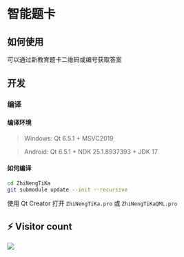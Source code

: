 # 智能题卡

## 如何使用
可以通过新教育题卡二维码或编号获取答案

## 开发

### 编译

#### 编译环境
>Windows: Qt 6.5.1 + MSVC2019

>Android: Qt 6.5.1 + NDK 25.1.8937393 + JDK 17

#### 如何编译

```bash
cd ZhiNengTiKa
git submodule update --init --recursive
```

使用 Qt Creator 打开 `ZhiNengTiKa.pro` 或 `ZhiNengTiKaQML.pro`
## ⚡ Visitor count

![](https://profile-counter.glitch.me/LFWQSP2641-ZhiNengTiKa/count.svg)